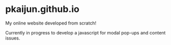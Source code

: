 # pkaijun.github.io
My online website developed from scratch! 

Currently in progress to develop a javascript for modal pop-ups and content issues.
